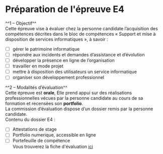 # Préparation de l'épreuve E4

^^1 – Objectif^^<br />
Cette épreuve vise à évaluer chez la personne candidate l’acquisition des compétences décrites dans le bloc de compétences « Support et mise à disposition de services informatiques », à savoir :<br />
- [ ] gérer le patrimoine informatique <br />
- [ ] répondre aux incidents et demandes d’assistance et d’évolution <br />
- [ ] développer la présence en ligne de l’organisation <br />
- [ ] travailler en mode projet <br />
- [ ] mettre à disposition des utilisateurs un service informatique <br />
- [ ] organiser son développement professionnel<br />

^^2 – Modalités d’évaluation^^<br />
Cette épreuve est **orale**, Elle prend appui sur des réalisations professionnelles vécues par la personne candidate au cours de sa formation et recensées son **portfolio**. <br />
La commission d’évaluation dispose d’un dossier remis par la personne candidate.<br />
Contenu du dossier E4 :<br />
- [ ] Attestations de stage<br />
- [ ] Portfolio numerique, accessible en ligne<br />
- [ ] Portefeuille de compétence<br />
Vous trouverez la fiche d'évaluation [ici](./data/EvaluationE4.pdf)